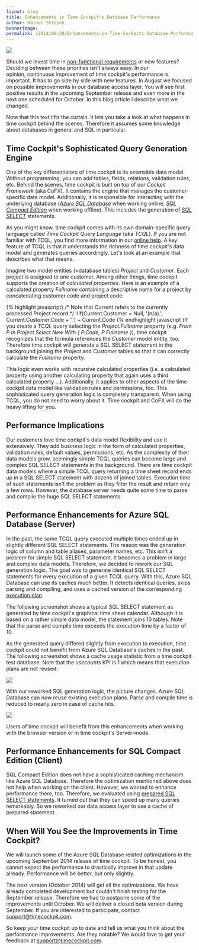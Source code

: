 ```yaml
---
layout: blog
title: Enhancements in Time Cockpit's Database Performance
author: Rainer Stropek
bannerimage: 
permalink: /2014/08/28/Enhancements-in-Time-Cockpits-Database-Performance
---
```


<p xmlns="http://www.w3.org/1999/xhtml">
  <img src="{{site.baseurl}}/images/blog/2014/08/DSC_0400.jpg" />
</p><p xmlns="http://www.w3.org/1999/xhtml">Should we invest time in <a href="http://en.wikipedia.org/wiki/Non-functional_requirement" target="_blank">non-functional requirements</a> or new features? Deciding between these priorities isn't always easy. In our opinion, continuous improvement of time cockpit's performance is important. It has to go side by side with new features. In August we focused on possible improvements in our database access layer. You will see first positive results in the upcoming September release and even more in the next one scheduled for October. In this blog article I describe what we changed.</p><p class="showcase" xmlns="http://www.w3.org/1999/xhtml">Note that this text lifts the curtain. It lets you take a look at what happens in time cockpit behind the scenes. Therefore it assumes some knowledge about databases in general and SQL in particular.</p><h2 xmlns="http://www.w3.org/1999/xhtml">Time Cockpit's Sophisticated Query Generation Engine</h2><p xmlns="http://www.w3.org/1999/xhtml">One of the key differentiators of time cockpit is its extensible data model. Without programming, you can add tables, fields, relations, validation rules, etc. Behind the scenes, time cockpit is built on top of our <em>Cockpit Framework</em> (aka CoFX). It contains the engine that manages the customer-specific data model. Additionally, it is responsible for interacting with the underlying database (<em><a href="http://azure.microsoft.com/en-us/documentation/services/sql-database/" target="_blank">Azure SQL Database</a></em> when working online, <em><a href="http://msdn.microsoft.com/en-us/library/hh278312(v=sql.10).aspx" target="_blank">SQL Compact Edition</a></em> when working offline). This includes the generation of <a href="http://en.wikipedia.org/wiki/Select_(SQL)" target="_blank"><em>SQL SELECT</em></a> statements.</p><p xmlns="http://www.w3.org/1999/xhtml">As you might know, time cockpit comes with its own domain-specific query language called <em>Time Cockpit Query Language</em> (aka <em>TCQL</em>). If you are not familiar with TCQL, you find more information in our <a href="http://help.timecockpit.com/?topic=html/a7465f29-c739-4a14-bf5b-09821133dd9a.htm" target="_blank">online help</a>. A key feature of TCQL is that it understands the richness of time cockpit's data model and generates queries accordingly. Let's look at an example that describes what that means.</p><p xmlns="http://www.w3.org/1999/xhtml">Imagine two model entities (=database tables) <em>Project</em> and <em>Customer</em>. Each project is assigned to one customer. Among other things, time cockpit supports the creation of <em>calculated properties</em>. Here is an example of a calculated property <em>Fullname</em> containing a descriptive name for a project by concatenating customer code and project code:</p><p xmlns="http://www.w3.org/1999/xhtml">
  {% highlight javascript}&#xA;/* Note that Current refers to the currently processed Project record */&#xA;:Iif(Current.Customer = Null, '(n/a).', Current.Customer.Code + '.') + Current.Code&#xA;{% endhighlight javascript }If you create a TCQL query selecting the <em>Project.Fullname</em> property (e.g. <em>From P In Project Select New With { P.Code, P.Fullname }</em>), time cockpit recognizes that the formula references the <em>Customer</em> model entity, too. Therefore time cockpit will generate a SQL SELECT statement in the background joining the <em>Project</em> and <em>Customer</em> tables so that it can correctly calculate the <em>Fullname</em> property.</p><p xmlns="http://www.w3.org/1999/xhtml">This logic even works with recursive calculated properties (i.e. a calculated property using another calculating property that again uses a third calculated property ...). Additionally, it applies to other aspects of the time cockpit data model like validation rules and permissions, too. This sophisticated query generation logic is completely transparent. When using TCQL, you do not need to worry about it. Time cockpit and CoFX will do the heavy lifting for you.</p><h2 xmlns="http://www.w3.org/1999/xhtml">Performance Implications</h2><p xmlns="http://www.w3.org/1999/xhtml">Our customers love time cockpit's data model flexibility and use it extensively. They add business logic in the form of calculated properties, validation rules, default values, permissions, etc. As the complexity of their data models grow, seemingly simple TCQL queries can become large and complex SQL SELECT statements in the background. There are time cockpit data models where a simple TCQL query returning a time sheet record ends up in a SQL SELECT statement with dozens of joined tables. Execution time of such statements isn't the problem as they filter the result and return only a few rows. However, the database server needs quite some time to parse and compile the huge SQL SELECT statements.</p><h2 xmlns="http://www.w3.org/1999/xhtml">Performance Enhancements for Azure SQL Database (Server)</h2><p xmlns="http://www.w3.org/1999/xhtml">In the past, the same TCQL query executed multiple times ended up in slightly different SQL SELECT statements. The reason was the generation logic of column and table aliases, parameter names, etc. This isn't a problem for simple SQL SELECT statement. It becomes a problem in large and complex data models. Therefore, we decided to rework our SQL generation logic. The goal was to generate identical SQL SELECT statements for every execution of a given TCQL query. With this, Azure SQL Database can use its caches much better. It detects identical queries, skips parsing and compiling, and uses a cached version of the corresponding <a href="http://en.wikipedia.org/wiki/Query_plan" target="_blank">execution plan</a>.</p><p xmlns="http://www.w3.org/1999/xhtml">The following screenshot shows a typical SQL SELECT statement as generated by time cockpit's graphical time sheet calendar. Although it is based on a rather simple data model, the statement joins 10 tables. Note that the parse and compile time exceeds the execution time by a factor of 10.</p><f:function name="Composite.Media.ImageGallery.Slimbox2" xmlns:f="http://www.composite.net/ns/function/1.0">
  <f:param name="MediaImage" value="MediaArchive:59e02ea2-8390-4c44-b1f3-d0e8586e51ce" xmlns:f="http://www.composite.net/ns/function/1.0" />
  <f:param name="ThumbnailMaxWidth" value="800" xmlns:f="http://www.composite.net/ns/function/1.0" />
  <f:param name="ThumbnailMaxHeight" value="800" xmlns:f="http://www.composite.net/ns/function/1.0" />
  <f:param name="ImageMaxWidth" value="1280" xmlns:f="http://www.composite.net/ns/function/1.0" />
  <f:param name="ImageMaxHeight" value="1024" xmlns:f="http://www.composite.net/ns/function/1.0" />
</f:function><p xmlns="http://www.w3.org/1999/xhtml">As the generated query differed slightly from execution to execution, time cockpit could not benefit from Azure SQL Database's caches in the past. The following screenshot shows a cache usage statistic from a time cockpit test database. Note that the <em>usecounts</em> KPI is 1 which means that execution plans are not reused:</p><p xmlns="http://www.w3.org/1999/xhtml">
  <img src="{{site.baseurl}}/images/blog/2014/08/UseCountWithoutCachedPlan.png" />
</p><p xmlns="http://www.w3.org/1999/xhtml">With our reworked SQL generation logic, the picture changes. Azure SQL Database can now reuse existing execution plans. Parse and compile time is reduced to nearly zero in case of cache hits.</p><p xmlns="http://www.w3.org/1999/xhtml">
  <img src="{{site.baseurl}}/images/blog/2014/08/UsecountWithCache.png" />
</p><p xmlns="http://www.w3.org/1999/xhtml">Users of time cockpit will benefit from this enhancements when working with the browser version or in time cockpit's Server-mode.</p><h2 xmlns="http://www.w3.org/1999/xhtml">Performance Enhancements for SQL Compact Edition (Client)</h2><p xmlns="http://www.w3.org/1999/xhtml">SQL Compact Edition does not have a sophisticated caching mechanism like Azure SQL Database. Therefore the optimization mentioned above does not help when working on the client. However, we wanted to enhance performance there, too. Therefore, we evaluated using <a href="http://en.wikipedia.org/wiki/Prepared_statement" target="_blank">prepared SQL SELECT statements</a>. It turned out that they can speed up many queries remarkably. So we reworked our data access layer to use a cache of prepared statement.</p><h2 xmlns="http://www.w3.org/1999/xhtml">When Will You See the Improvements in Time Cockpit?</h2><p xmlns="http://www.w3.org/1999/xhtml">We will launch some of the Azure SQL Database related optimizations in the upcoming September 2014 release of time cockpit. To be honest, you cannot expect the performance to drastically improve in that update already. Performance will be better, but only slightly.</p><p xmlns="http://www.w3.org/1999/xhtml">The next version (October 2014) will get all the optimizations. We have already completed development but couldn't finish testing for the September release. Therefore we had to postpone some of the improvements until October. We will deliver a closed beta version during September. If you are interested to participate, contact <a href="mailto:support@timecockpit.com">support@timecockpit.com</a>.</p><p xmlns="http://www.w3.org/1999/xhtml">So keep your time cockpit up to date and tell us what you think about the performance improvements. Are they notable? We would love to get your feedback at <a href="mailto:support@timecockpit.com">support@timecockpit.com</a>.</p>